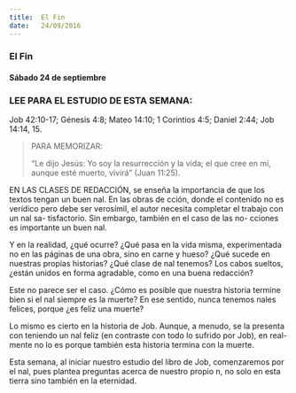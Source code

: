 ```yaml
---
title:  El Fin
date:   24/09/2016
---
```


### El Fin
#### Sábado 24 de septiembre


### LEE PARA EL ESTUDIO DE ESTA SEMANA:
Job 42:10-17; Génesis 4:8; Mateo 14:10; 1 Corintios 4:5; Daniel 2:44; Job 14:14, 15.

> <p>PARA MEMORIZAR:</p>
> “Le dijo Jesús: Yo soy la resurrección y la vida; el que cree en mí, aunque esté muerto, vivirá” (Juan 11:25).

EN LAS CLASES DE REDACCIÓN, se enseña la importancia de que los textos tengan un buen  nal. En las obras de  cción, donde el contenido no es verídico pero debe ser verosímil, el autor necesita completar el trabajo con un  nal sa- tisfactorio. Sin embargo, también en el caso de las no- cciones es importante un buen  nal.

Y en la realidad, ¿qué ocurre? ¿Qué pasa en la vida misma, experimentada no en las páginas de una obra, sino en carne y hueso? ¿Qué sucede en nuestras propias historias? ¿Qué clase de  nal tenemos? Los cabos sueltos, ¿están unidos en forma agradable, como en una buena redacción?

Este no parece ser el caso. ¿Cómo es posible que nuestra historia termine bien si el  nal siempre es la muerte? En ese sentido, nunca tenemos  nales felices, porque ¿es feliz una muerte?

Lo mismo es cierto en la historia de Job. Aunque, a menudo, se la presenta con teniendo un  nal feliz (en contraste con todo lo sufrido por Job), en real- mente no lo es porque también esta historia termina con la muerte.

Esta semana, al iniciar nuestro estudio del libro de Job, comenzaremos por el  nal, pues plantea preguntas acerca de nuestro propio  n, no solo en esta tierra sino también en la eternidad.